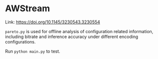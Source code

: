 # AWStream
Link: https://doi.org/10.1145/3230543.3230554

`pareto.py` is used for offline analysis of configuration related information, including bitrate and inference accuracy under different encoding configurations.

Run `python main.py` to test.
